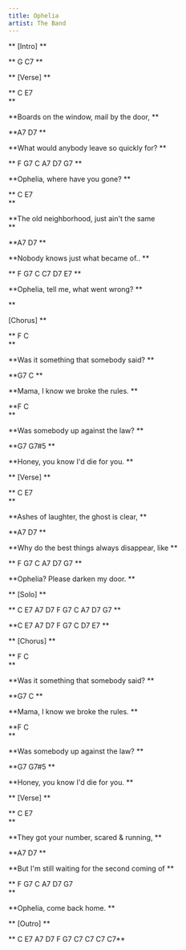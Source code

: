 ```yaml
---
title: Ophelia
artist: The Band
---
```

**\[Intro]**

**G  C7**

**\[Verse]**

**C                     E7                  **

**Boards on the window, mail by the door, **

**A7                           D7**

**What would anybody leave so quickly for?**

**  F     G7                 C      A7   D7  G7**

**Ophelia, where have you gone?**

**C                    E7                   **

**The old neighborhood, just ain't the same  **

**A7               D7**

**Nobody knows just what became of..**

** F       G7                     C     C7  D7   E7**

**Ophelia, tell me, what went wrong?**

**\[Chorus]**

**F                         C          **

**Was it something that somebody said? **

**G7                        C**

**Mama, I know we broke the rules.**

**F                 C              **

**Was somebody up against the law? **

**G7                                G7#5**

**Honey, you know I'd die for you.**

**\[Verse]**

**C                  E7                  **

**Ashes of laughter, the ghost is clear, **

**A7                              D7**

**Why do the best things always disappear, like**

**  F       G7                C     A7  D7  G7**

**Ophelia?  Please darken my door.**

**\[Solo]**

**C  E7  A7  D7  F  G7  C  A7  D7  G7**

**C  E7  A7  D7  F  G7  C  D7  E7**

**\[Chorus]**

**F                         C          **

**Was it something that somebody said? **

**G7                        C**

**Mama, I know we broke the rules.**

**F                 C              **

**Was somebody up against the law? **

**G7                                G7#5**

**Honey, you know I'd die for you.**

**\[Verse]**

**C                   E7                  **

**They got your number, scared & running, **

**A7                          D7**

**But I'm still waiting for the second coming of**

**  F     G7         C     A7  D7  G7              **

**Ophelia, come back home. **

**\[Outro]**

**C  E7  A7  D7  F  G7  C7  C7  C7  C7**
